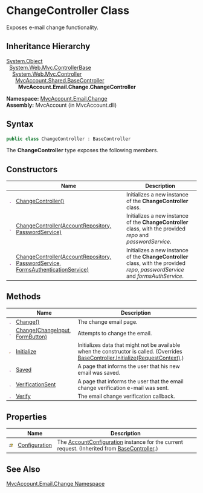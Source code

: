 ChangeController Class
======================
Exposes e-mail change functionality.


Inheritance Hierarchy
---------------------
[System.Object][1]  
  [System.Web.Mvc.ControllerBase][2]  
    [System.Web.Mvc.Controller][3]  
      [MvcAccount.Shared.BaseController][4]  
        **MvcAccount.Email.Change.ChangeController**  

**Namespace:** [MvcAccount.Email.Change][5]  
**Assembly:** MvcAccount (in MvcAccount.dll)

Syntax
------

```csharp
public class ChangeController : BaseController
```

The **ChangeController** type exposes the following members.


Constructors
------------

                 | Name                                                                                  | Description                                                                                                                       
---------------- | ------------------------------------------------------------------------------------- | --------------------------------------------------------------------------------------------------------------------------------- 
![Public method] | [ChangeController()][6]                                                               | Initializes a new instance of the **ChangeController** class.                                                                     
![Public method] | [ChangeController(AccountRepository, PasswordService)][7]                             | Initializes a new instance of the **ChangeController** class, with the provided *repo* and *passwordService*.                     
![Public method] | [ChangeController(AccountRepository, PasswordService, FormsAuthenticationService)][8] | Initializes a new instance of the **ChangeController** class, with the provided *repo*, *passwordService* and *formsAuthService*. 


Methods
-------

                    | Name                                  | Description                                                                                                                               
------------------- | ------------------------------------- | ----------------------------------------------------------------------------------------------------------------------------------------- 
![Public method]    | [Change()][9]                         | The change email page.                                                                                                                    
![Public method]    | [Change(ChangeInput, FormButton)][10] | Attempts to change the email.                                                                                                             
![Protected method] | [Initialize][11]                      | Initializes data that might not be available when the constructor is called. (Overrides [BaseController.Initialize(RequestContext)][12].) 
![Public method]    | [Saved][13]                           | A page that informs the user that his new email was saved.                                                                                
![Public method]    | [VerificationSent][14]                | A page that informs the user that the email change verification e-mail was sent.                                                          
![Public method]    | [Verify][15]                          | The email change verification callback.                                                                                                   


Properties
----------

                      | Name                | Description                                                                                            
--------------------- | ------------------- | ------------------------------------------------------------------------------------------------------ 
![Protected property] | [Configuration][16] | The [AccountConfiguration][17] instance for the current request. (Inherited from [BaseController][4].) 


See Also
--------
[MvcAccount.Email.Change Namespace][5]  

[1]: http://msdn.microsoft.com/en-us/library/e5kfa45b
[2]: http://msdn.microsoft.com/en-us/library/dd504950
[3]: http://msdn.microsoft.com/en-us/library/dd460481
[4]: ../../MvcAccount.Shared/BaseController/README.md
[5]: ../README.md
[6]: _ctor.md
[7]: _ctor_1.md
[8]: _ctor_2.md
[9]: Change.md
[10]: Change_1.md
[11]: Initialize.md
[12]: ../../MvcAccount.Shared/BaseController/Initialize.md
[13]: Saved.md
[14]: VerificationSent.md
[15]: Verify.md
[16]: ../../MvcAccount.Shared/BaseController/Configuration.md
[17]: ../../MvcAccount/AccountConfiguration/README.md
[Public method]: ../../_icons/pubmethod.gif "Public method"
[Protected method]: ../../_icons/protmethod.gif "Protected method"
[Protected property]: ../../_icons/protproperty.gif "Protected property"